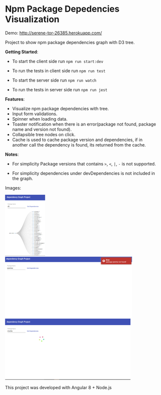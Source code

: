 # Npm Package Depedencies Visualization

Demo: http://serene-tor-26385.herokuapp.com/

Project to show npm package dependencies graph with D3 tree.

**Getting Started**:
 * To start the client side run `npm run start:dev`
 * To run the tests in client side run `npm run test`
 
 * To start the server side run `npm run watch`
 * To run the tests in server side run `npm run jest`
 
**Features**:
* Visualize npm package dependencies with tree.
* Input form validations.
* Spinner when loading data.
* Toaster notification when there is an error(package not found, package name and version not found).
* Collapsible tree nodes on click. 
* Cache is used to cache package version and dependencies, if in another call 
the dependency is found, its returned from the cache.

**Notes**:

* For simplicity Package versions that contains `>`, `<`, `|`, `-` is not supported.

* For simplicity dependencies under devDependencies is not included in the graph.

Images:

<img src="images/1.PNG" alt="img1" height="200">

<img src="images/2.PNG" alt="img2" height="200">

<img src="images/3.PNG" alt="img3" height="200">


This project was developed with Angular 8 + Node.js
